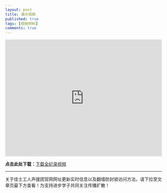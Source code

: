 ```yaml
---
layout: post
title: 演示视频
published: true
tags: [视频材料]
comments: true
---
```




<div style="width: 100%; height: 0px; position: relative; padding-bottom: 75.000%;"><iframe src="http://yun.52088cj.com/p-ty-3720-d?path=/%E8%AE%B0%E5%BD%95%E7%89%87/VID_20181017_162252.mp4" frameborder="0" width="100%" height="100%" allowfullscreen style="width: 100%; height: 100%; position: absolute;"></iframe></div>


**点击此处下载：**<a href="https://www.yylep.com/f-3188-d/f1627f57.mp4?pan=ty">下载全纪录视频</a>

---
关于佳士工人声援团官网网址更新实时信息以及翻墙防封锁访问方法，请下拉至文章页最下方查看！为支持进步学子共同关注传播扩散！

